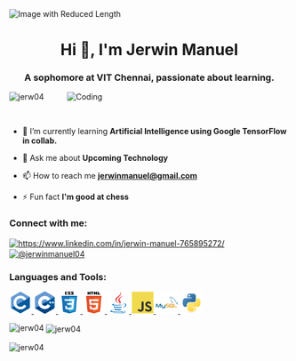 <img src="https://static.vecteezy.com/system/resources/thumbnails/000/701/690/small/abstract-polygonal-banner-background.jpg" alt="Image with Reduced Length" style="width: 200%; height: 300px;">
<h1 align="center">Hi 👋, I'm Jerwin Manuel</h1>
<h3 align="center">A sophomore at VIT Chennai, passionate about learning.</h3>
<img align="right" alt="Coding" width="400" src="https://cdn.dribbble.com/users/1162077/screenshots/3848914/programmer.gif">
<p align="left"> <img src="https://komarev.com/ghpvc/?username=jerw04&label=Profile%20views&color=0e75b6&style=flat" alt="jerw04" /> </p>

<p align="left"> <a href="https://twitter.com/" target="blank"><img src="https://img.shields.io/twitter/follow/?logo=twitter&style=for-the-badge" alt="" /></a> </p>

- 🌱 I’m currently learning **Artificial Intelligence using Google TensorFlow in collab.**

- 💬 Ask me about **Upcoming Technology**

- 📫 How to reach me **jerwinmanuel@gmail.com**

- ⚡ Fun fact **I'm good at chess**

<h3 align="left">Connect with me:</h3>
<p align="left">
<a href="https://linkedin.com/in/https://www.linkedin.com/in/jerwin-manuel-765895272/" target="blank"><img align="center" src="https://raw.githubusercontent.com/rahuldkjain/github-profile-readme-generator/master/src/images/icons/Social/linked-in-alt.svg" alt="https://www.linkedin.com/in/jerwin-manuel-765895272/" height="30" width="40" /></a>
<a href="https://www.hackerrank.com/@jerwinmanuel04" target="blank"><img align="center" src="https://raw.githubusercontent.com/rahuldkjain/github-profile-readme-generator/master/src/images/icons/Social/hackerrank.svg" alt="@jerwinmanuel04" height="30" width="40" /></a>
</p>

<h3 align="left">Languages and Tools:</h3>
<p align="left"> <a href="https://www.cprogramming.com/" target="_blank" rel="noreferrer"> <img src="https://raw.githubusercontent.com/devicons/devicon/master/icons/c/c-original.svg" alt="c" width="40" height="40"/> </a> <a href="https://www.w3schools.com/cpp/" target="_blank" rel="noreferrer"> <img src="https://raw.githubusercontent.com/devicons/devicon/master/icons/cplusplus/cplusplus-original.svg" alt="cplusplus" width="40" height="40"/> </a> <a href="https://www.w3schools.com/css/" target="_blank" rel="noreferrer"> <img src="https://raw.githubusercontent.com/devicons/devicon/master/icons/css3/css3-original-wordmark.svg" alt="css3" width="40" height="40"/> </a> <a href="https://www.w3.org/html/" target="_blank" rel="noreferrer"> <img src="https://raw.githubusercontent.com/devicons/devicon/master/icons/html5/html5-original-wordmark.svg" alt="html5" width="40" height="40"/> </a> <a href="https://www.java.com" target="_blank" rel="noreferrer"> <img src="https://raw.githubusercontent.com/devicons/devicon/master/icons/java/java-original.svg" alt="java" width="40" height="40"/> </a> <a href="https://developer.mozilla.org/en-US/docs/Web/JavaScript" target="_blank" rel="noreferrer"> <img src="https://raw.githubusercontent.com/devicons/devicon/master/icons/javascript/javascript-original.svg" alt="javascript" width="40" height="40"/> </a> <a href="https://www.mysql.com/" target="_blank" rel="noreferrer"> <img src="https://raw.githubusercontent.com/devicons/devicon/master/icons/mysql/mysql-original-wordmark.svg" alt="mysql" width="40" height="40"/> </a> <a href="https://www.python.org" target="_blank" rel="noreferrer"> <img src="https://raw.githubusercontent.com/devicons/devicon/master/icons/python/python-original.svg" alt="python" width="40" height="40"/> </a> </p>

<p><img align="left" src="https://github-readme-stats.vercel.app/api/top-langs?username=jerw04&show_icons=true&locale=en&layout=compact" alt="jerw04" /></p>

<p>&nbsp;<img align="center" src="https://github-readme-stats.vercel.app/api?username=jerw04&show_icons=true&locale=en" alt="jerw04" /></p>

<p><img align="center" src="https://github-readme-streak-stats.herokuapp.com/?user=jerw04&" alt="jerw04" /></p>

